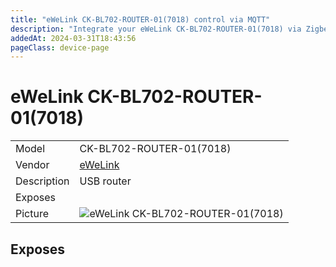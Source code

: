 ```yaml
---
title: "eWeLink CK-BL702-ROUTER-01(7018) control via MQTT"
description: "Integrate your eWeLink CK-BL702-ROUTER-01(7018) via Zigbee2MQTT with whatever smart home infrastructure you are using without the vendor's bridge or gateway."
addedAt: 2024-03-31T18:43:56
pageClass: device-page
---
```


<!-- !!!! -->
<!-- ATTENTION: This file is auto-generated through docgen! -->
<!-- You can only edit the "Notes"-Section between the two comment lines "Notes BEGIN" and "Notes END". -->
<!-- Do not use h1 or h2 heading within "## Notes"-Section. -->
<!-- !!!! -->

# eWeLink CK-BL702-ROUTER-01(7018)

|     |     |
|-----|-----|
| Model | CK-BL702-ROUTER-01(7018)  |
| Vendor  | [eWeLink](/supported-devices/#v=eWeLink)  |
| Description | USB router |
| Exposes |  |
| Picture | ![eWeLink CK-BL702-ROUTER-01(7018)](https://www.zigbee2mqtt.io/images/devices/CK-BL702-ROUTER-01(7018).png) |


<!-- Notes BEGIN: You can edit here. Add "## Notes" headline if not already present. -->


<!-- Notes END: Do not edit below this line -->




## Exposes



